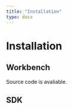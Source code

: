 ```yaml
---
title: "Installation"
type: docs
---
```


# Installation

## Workbench

Source code is avaliable.

## SDK


